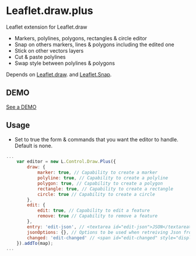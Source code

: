 Leaflet.draw.plus
====================

Leaflet extension for Leaflet.draw
* Markers, polylines, polygons, rectangles & circle editor
* Snap on others markers, lines & polygons including the edited one
* Stick on other vectors layers
* Cut & paste polylines
* Swap style between polylines & polygons

Depends on [Leaflet.draw](https://github.com/Leaflet.draw).
and [Leaflet.Snap](https://github.com/makinacorpus/Leaflet.Snap).

DEMO
----
[See a DEMO](http://dominique92.github.io/MyLeaflet/github.com/Dominique92/Leaflet.draw.plus/)

Usage
-----
* Set to true the form & commands that you want the editor to handle.
Default is none.

```javascript
...
	var editor = new L.Control.Draw.Plus({
		draw: {
			marker: true, // Capability to create a marker
			polyline: true, // Capability to create a polyline
			polygon: true, // Capability to create a polygon
			rectangle: true, // Capability to create a rectangle
			circle: true // Capability to create a circle
		},
		edit: {
			edit: true, // Capability to edit a feature
			remove: true // Capability to remove a feature
		},
		entry: 'edit-json', // <textarea id="edit-json">JSON</textarea> | <input type="hidden" id="edit-json" name="xxx" value="JSON"> : geoJson field to be edited
		jsonOptions: {}, // Options to be used when retreiving Json from <input />
		changed: 'edit-changed' // <span id="edit-changed" style="display:none">changed</span> : warn changes to be saved
	}).addTo(map);
...
```
